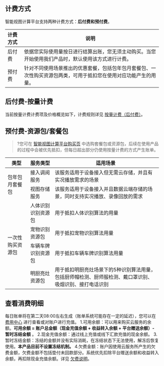 ## 计费方式

智能视图计算平台支持两种计费方式：**后付费和预付费**。

| 计费方式 | 说明                                                         |
| :------- | ------------------------------------------------------------ |
| 后付费   | 依据您实际使用量按日进行结算出账，您无须主动购买。当您开始使用我们产品时，默认使用该方式进行计费。 |
| 预付费   | 针对不同使用场景推出的优惠套餐，包括包年包月套餐包、一次性购买资源包两类，可用于抵扣您在使用对应功能产生的用量。 |

## 后付费-按量计费

当前按量计费计费项及价格概览如下，计费规则详见  [按量计费（后付费）](https://cloud.tencent.com/document/product/1344/71759)。




## 预付费-资源包/套餐包

> ?您可在 [智能视图计算平台购买页](https://buy.cloud.tencent.com/iss) 中选购套餐包或资源包，后续在使用产品的过程中会被优先抵扣，但每日超出部分仍使用按量计费的方式产生账单。

<table>
<thead>
<tr><th>类型</th><th>服务类型</th><th>适用场景</th></tr>
</thead>
<tbody>
<tr><td rowspan=2>包年包月套餐包</td><td>接入调阅服务</td><td>该服务适用于设备接入但无需云存储，并且有实况播放需求的场景</td></tr>
<tr><td>视图存储服务</td><td>该服务适用于设备接入并且数据云端存储的场景，同时支持实况播放、录像回放的需求</td></tr> 
<tr><td rowspan=4>一次性购买资源包</td><td>人体识别识别资源包</td><td>用于抵扣人体识别算法的用量</td></tr>
  <td>宠物识别资源包</td><td>用于抵扣宠物识别算法用量</td></tr>
  <td>车辆车牌识别资源包</td><td>用于抵扣车辆车牌识别算法用量</td></tr>
 <td>明厨亮灶资源包</td><td>用于抵扣明厨亮灶场景下的5种识别算法用量，包括厨师帽检测、厨师服检测、戴口罩识别、吸烟识别、接打电话识别</td></tr>
</tbody></table>

## 查看消费明细

每日账单将在第二天08:00左右生成（账单系统可能存在一定的延迟），您可以在 [费用中心](https://console.cloud.tencent.com/expense/overview) 进行查看或对账户进行充值。
1.可用余额：可以用来购买云服务的余额。**可用余额 = 账户总金额（现金充值余额 + 收益转入余额 + 平台赠送余额）- 暂时冻结金额** 。
2.现金充值余额：通过线上充值或线下汇款充值的现金余额。
3.暂时冻结金额：冻结的金额并没有实际消耗，在冻结状态下无法使用，解冻后恢复使用。**本产品目前不设置冻结机制。**
4.欠费金额：账户因使用云服务所产生的欠费金额，欠费金额不包括垫付未回款部分。系统优先扣除平台赠送余额和收益转入余额，再扣除现金充值余额。详见 [欠费说明](https://cloud.tencent.com/document/product/1344/71760)。

